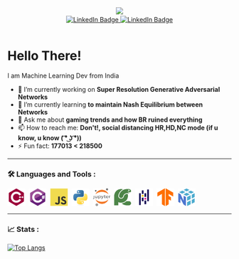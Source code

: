 

<!--
**sirreajohn/sirreajohn** is a ✨ _special_ ✨ repository because its `README.md` (this file) appears on your GitHub profile.

Here are some ideas to get you started:
-->

<div id="header" align="center">
  <img src="https://media4.giphy.com/media/KeUoFXwyzOksZrJ6D6/giphy.gif?cid=790b7611b3edbb5adc274eb01133b0ae39c3517f2a72587e&rid=giphy.gif&ct=s" width="100"/>
</div>

<div id="badges" align = "center">
  <a href="https://www.linkedin.com/in/mahesh-patapalli/">
    <img src="https://img.shields.io/badge/LinkedIn-blue?style=for-the-badge&logo=linkedin&logoColor=white" alt="LinkedIn Badge"/>
  </a>
  <a href="https://www.kaggle.com/maheshpatapalli">
    <img src="https://img.shields.io/badge/Kaggle-0fcfd9?style=for-the-badge&logo=kaggle&logoColor=white" alt="LinkedIn Badge"/>  
  </a>
</div>
<div align = "center">
  <img src="https://komarev.com/ghpvc/?username=sirreajohn&style=flat-square&color=blue" alt=""/>  
</div>

<h1>
  Hello There!
</h1>

I am Machine Learning Dev from India

- 🐓 I’m currently working on <b>Super Resolution Generative Adversarial Networks</b>
- 🥘 I’m currently learning <b> to maintain Nash Equilibrium between Networks </b>
- 💬 Ask me about <b> gaming trends and how BR ruined everything </b>
- 📫 How to reach me: <b> Don't!, social distancing HR,HD,NC mode (if u know, u know ( ͡° ͜ʖ ͡°)) </b>
- ⚡ Fun fact: <b> 177013 < 218500 </b>

 ---

### :hammer_and_wrench: Languages and Tools :
 <div>
   <img src="https://github.com/devicons/devicon/blob/master/icons/cplusplus/cplusplus-plain.svg" title="c++" alt="c++" width="40" height="40"/>&nbsp;
   <img src="https://github.com/devicons/devicon/blob/master/icons/csharp/csharp-original.svg" title="c#" alt="c#" width="40" height="40"/>&nbsp;
   <img src="https://github.com/devicons/devicon/blob/master/icons/javascript/javascript-original.svg" title="Python" alt="Python" width="40" height="40"/>&nbsp;
   <img src="https://github.com/devicons/devicon/blob/master/icons/python/python-original.svg" title="Python" alt="Python" width="40" height="40"/>&nbsp;
   <img src="https://github.com/devicons/devicon/blob/master/icons/jupyter/jupyter-original-wordmark.svg" title="jupyter" alt="jupyter" width="40" height="40"/>&nbsp;
   <img src="https://github.com/devicons/devicon/blob/master/icons/pycharm/pycharm-plain.svg" title="pyc" alt="pyc" width="40" height="40"/>&nbsp;
   <img src="https://github.com/devicons/devicon/blob/master/icons/pandas/pandas-original.svg" title="pandas" alt="pandas" width="40" height="40"/>&nbsp;
   <img src="https://github.com/devicons/devicon/blob/master/icons/tensorflow/tensorflow-original.svg" title="TF" alt="TF" width="40" height="40"/>&nbsp;
   <img src="https://github.com/devicons/devicon/blob/master/icons/numpy/numpy-original.svg" title="numpy" alt="numpy" width="40" height="40"/>&nbsp;
 </div>

---
 ### 📈 Stats :
  [![Top Langs](https://github-readme-stats.vercel.app/api/top-langs/?username=sirreajohn&layout=compact&theme=vision-friendly-dark)](https://github.com/anuraghazra/github-readme-stats)
  
  
